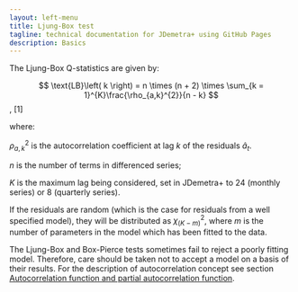 ```yaml
---
layout: left-menu
title: Ljung-Box test
tagline: technical documentation for JDemetra+ using GitHub Pages
description: Basics
---
```



The Ljung-Box Q-statistics are given by:

  $$
  \text{LB}\left( k \right) = n \times (n + 2) \times \sum_{k = 1}^{K}\frac{\rho_{a,k}^{2}}{n - k}
  $$,   \[1\] <!---\[7.144\]      --> 

where:

$\rho_{a,k}^{2}$ is the autocorrelation coefficient at lag $k$ of the
residuals ${\widehat{a}}_{t}$.

$n$ is the number of terms in differenced series;

$K$ is the maximum lag being considered, set in JDemetra+ to $24$
(monthly series) or $8$ (quarterly series).

If the residuals are random (which is the case for residuals from a well
specified model), they will be distributed as $\chi_{(K - m)}^{2}$,
where $m$ is the number of parameters in the model which has been fitted
to the data.

The Ljung-Box and Box-Pierce tests sometimes fail to reject a poorly
fitting model. Therefore, care should be taken not to accept a model on
a basis of their results. For the description of autocorrelation concept
see section [Autocorrelation function and partial autocorrelation function](../ACF_and_PACF.html).

